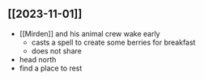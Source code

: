 ## [[2023-11-01]]
- [[Mirden]] and his animal crew wake early
	- casts a spell to create some berries for breakfast
	- does not share
- head north
- find a place to rest